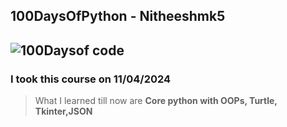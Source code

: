 ## 100DaysOfPython - Nitheeshmk5

## ![100Daysof code](https://scontent.fcjb1-2.fna.fbcdn.net/v/t1.6435-9/159063073_10161002181042846_7680202500307898489_n.jpg?_nc_cat=104&ccb=1-7&_nc_sid=5f2048&_nc_ohc=sOk1BSUdcFIQ7kNvgH1jE39&_nc_ht=scontent.fcjb1-2.fna&oh=00_AfAm-Sz-0fczT_ATq0f69Pc9_J1Ouf4unIuvbrJhNcP0tQ&oe=6660027A)

### I took this course on 11/04/2024

> What I learned till now are
> **Core python with OOPs, Turtle, Tkinter,JSON**
